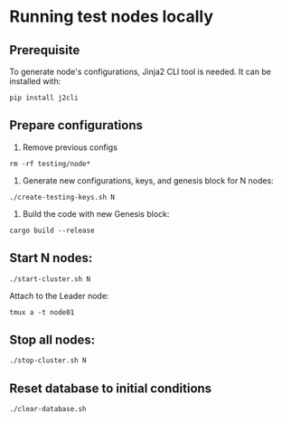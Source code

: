 # Running test nodes locally

## Prerequisite

To generate node's configurations, Jinja2 CLI tool is needed.
It can be installed with:

```shell
pip install j2cli
```

## Prepare configurations

1. Remove previous configs

```shell
rm -rf testing/node*
```

1. Generate new configurations, keys, and genesis block for N nodes:

```shell
./create-testing-keys.sh N
```

1. Build the code with new Genesis block:

```shell
cargo build --release
```

## Start N nodes:

```shell
./start-cluster.sh N
```

Attach to the Leader node:

```shell
tmux a -t node01
```

## Stop all nodes:

```shell
./stop-cluster.sh N
```

## Reset database to initial conditions
```shell
./clear-database.sh
```
